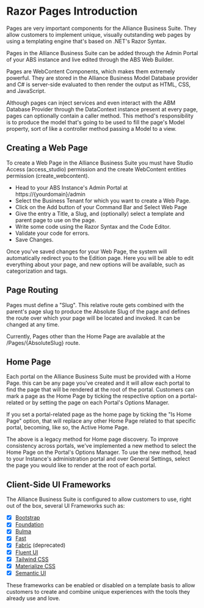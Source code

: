 # Razor Pages Introduction


Pages are very important components for the Alliance Business Suite. They allow customers to implement unique, visually outstanding web pages by using a templating engine that's based on .NET's Razor Syntax.

Pages in the Alliance Business Suite can be added through the Admin Portal of your ABS instance and live edited through the ABS Web Builder.

Pages are WebContent Components, which makes them extremely powerful. They are stored in the Alliance Business Model Database provider and C# is server-side evaluated to then render the output as HTML, CSS, and JavaScript.

Although pages can inject services and even interact with the ABM Database Provider through the DataContext instance present at every page, pages can optionally contain a caller method. This method's responsibility is to produce the model that's going to be used to fill the page's Model property, sort of like a controller method passing a Model to a view.

## Creating a Web Page

To create a Web Page in the Alliance Business Suite you must have Studio Access (access_studio) permission and the create WebContent entities permission (create_webcontent).

- Head to your ABS Instance's Admin Portal at https://{yourdomain}/admin 
- Select the Business Tenant for which you want to create a Web Page.
- Click on the Add button of your Command Bar and Select Web Page
- Give the entry a Title, a Slug, and (optionally) select a template and parent page to use on the page.
- Write some code using the Razor Syntax and the Code Editor.
- Validate your code for errors.
- Save Changes.

Once you've saved changes for your Web Page, the system will automatically redirect you to the Edition page. Here you will be able to edit everything about your page, and new options will be available, such as categorization and tags.

## Page Routing 

Pages must define a "Slug". This relative route gets combined with the parent's page slug to produce the Absolute Slug of the page and defines the route over which your page will be located and invoked. It can be changed at any time.

Currently, Pages other than the Home Page are available at the /Pages/{AbsoluteSlug} route.

## Home Page
Each portal on the Alliance Business Suite must be provided with a Home Page. this can be any page you've created and it will allow each portal to find the page that will be rendered at the root of the portal. Customers can mark a page as the Home Page by ticking the respective option on a portal-related or by setting the page on each Portal's Options Manager.


If you set a portal-related page as the home page by ticking the "Is Home Page" option, that will replace any other Home Page related to that specific portal, becoming, like so, the Active Home Page. 

The above is a legacy method for Home page discovery. To improve consistency across portals, we've implemented a new method to select the Home Page on the Portal's Options Manager. To use the new method, head to your Instance's administration portal and over General Settings, select the page you would like to render at the root of each portal.


## Client-Side UI Frameworks

The Alliance Business Suite is configured to allow customers to use, right out of the box, several UI Frameworks such as:

- [x] [Bootstrap](https://getbootstrap.com/)
- [x] [Foundation](https://get.foundation/)
- [x] [Bulma](https://bulma.io/)
- [x] [Fast](https://www.fast.design/)
- [x] [Fabric](https://developer.microsoft.com/en-us/fabric-js) (deprecated) 
- [x] [Fluent UI](https://developer.microsoft.com/en-us/fluentui#/)
- [x] [Tailwind CSS](https://tailwindcss.com/)
- [x] [Materialize CSS](https://materializecss.com/)
- [x] [Semantic UI](https://semantic-ui.com/)

These frameworks can be enabled or disabled on a template basis to allow customers to create and combine unique experiences with the tools they already use and love.


 
 
